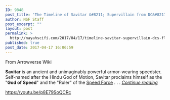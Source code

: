 ```yaml
---
ID: 9848
post_title: 'The Timeline of Savitar &#8211; Supervillain from DC&#8217;s The Flash'
author: NSF Staff
post_excerpt: ""
layout: post
permalink: >
  http://nayahscifi.com/2017/04/17/timeline-savitar-supervillain-dcs-flash/
published: true
post_date: 2017-04-17 16:06:59
---
```

From Arrowverse Wiki

<b>Savitar</b> is an ancient and unimaginably powerful armor-wearing speedster. Self-named after the Hindu God of Motion, Savitar proclaims himself as the "<b>God of Speed</b>" and the "Ruler" of the <a title="Speed Force" href="http://arrow.wikia.com/wiki/Speed_Force">Speed Force</a> . . . <em><a href="http://arrow.wikia.com/wiki/Savitar">Continue reading</a></em>

https://youtu.be/p8E79SoQCRc